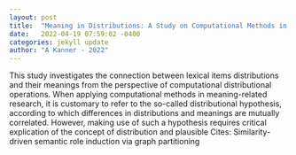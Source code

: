 ```yaml
---
layout: post
title:  "Meaning in Distributions: A Study on Computational Methods in Lexical Semantics"
date:   2022-04-19 07:59:02 -0400
categories: jekyll update
author: "A Kanner - 2022"
---
```

This study investigates the connection between lexical items  distributions and their meanings from the perspective of computational distributional operations. When applying computational methods in meaning-related research, it is customary to refer to the so-called distributional hypothesis, according to which differences in distributions and meanings are mutually correlated. However, making use of such a hypothesis requires critical explication of the concept of distribution and plausible Cites: Similarity-driven semantic role induction via graph partitioning